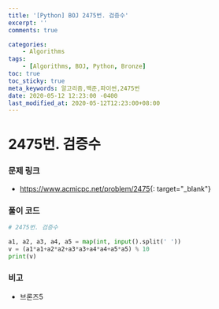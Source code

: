 ```yaml
---
title: '[Python] BOJ 2475번. 검증수'
excerpt: ''
comments: true

categories:
    - Algorithms
tags:
    - [Algorithms, BOJ, Python, Bronze]
toc: true
toc_sticky: true
meta_keywords: 알고리즘,백준,파이썬,2475번
date: 2020-05-12 12:23:00 -0400
last_modified_at: 2020-05-12T12:23:00+08:00
---
```


# 2475번. 검증수

### 문제 링크

-   <https://www.acmicpc.net/problem/2475>{: target="\_blank"}

### 풀이 코드

```python
# 2475번. 검증수

a1, a2, a3, a4, a5 = map(int, input().split(' '))
v = (a1*a1+a2*a2+a3*a3+a4*a4+a5*a5) % 10
print(v)
```

### 비고

-   브론즈5
